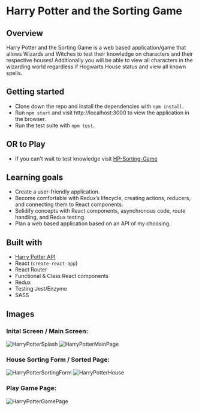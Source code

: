 # Harry Potter and the Sorting Game

## Overview
Harry Potter and the Sorting Game is a web based application/game that allows Wizards and Witches to test their knowledge on characters and their respective houses! Additionally you will be able to view all characters in the wizarding world regardless if Hogwarts House status and view all known spells.

## Getting started
* Clone down the repo and install the dependencies with `npm install`.
* Run `npm start` and visit http://localhost:3000 to view the application in the browser.
* Run the test suite with `npm test`.

## OR to Play
* If you can't wait to test knowledge visit [HP-Sorting-Game](https://hp-sorting-game.herokuapp.com/)

## Learning goals
* Create a user-friendly application.
* Become comfortable with Redux’s lifecycle, creating actions, reducers, and connecting them to React components.
* Solidify concepts with React components, asynchronous code, route handling, and Redux testing.
* Plan a web based application based on an API of my choosing.

## Built with
  * [Harry Potter API](https://potterapi.com/)
  * React (`create-react-app`)
  * React Router
  * Functional & Class React components
  * Redux
  * Testing Jest/Enzyme
  * SASS

## Images

### Inital Screen / Main Screen:

![HarryPotterSplash](https://user-images.githubusercontent.com/48504854/68165875-dab5e900-ff1d-11e9-9d62-eb4434b7b8a7.png)
![HarryPotterMainPage](https://user-images.githubusercontent.com/48504854/68165872-da1d5280-ff1d-11e9-8d87-2a306b91fe7f.png)

### House Sorting Form / Sorted Page:
![HarryPotterSortingForm](https://user-images.githubusercontent.com/48504854/68165874-dab5e900-ff1d-11e9-9ea8-8fa67887d4a5.png)
![HarryPotterHouse](https://user-images.githubusercontent.com/48504854/68165870-da1d5280-ff1d-11e9-8e67-cec4eb6b6f55.png)

### Play Game Page:
![HarryPotterGamePage](https://user-images.githubusercontent.com/48504854/68165869-da1d5280-ff1d-11e9-8c81-b48fa315416a.png)
